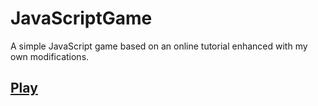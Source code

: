 # JavaScriptGame
A simple JavaScript game based on an online tutorial enhanced with my own modifications.

## [Play](http://htmlpreview.github.io/?https://github.com/marta-krzyk-dev/JavaScriptGame/blob/master/game.html)
